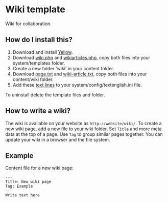Wiki template
=============

Wiki for collaboration.

How do I install this?
----------------------
1. Download and install [Yellow](https://github.com/markseu/yellowcms/).  
2. Download [wiki.php](wiki.php?raw=true) and [wikiarticles.php](wikiarticles.php?raw=true), copy both files into your system/templates folder.  
3. Create a new folder 'wiki' in your content folder.
4. Download [page.txt](page.txt?raw=true) and [wiki-article.txt](wiki-article.txt?raw=true), copy both files into your content/wiki folder.
5. Add these [text lines](text.ini?raw=true) to your system/config/textenglish.ini file.

To uninstall delete the template files and folder.

How to write a wiki?
--------------------
The wiki is available on your website as `http://website/wiki/`. To create a new wiki page, add a new file to your wiki folder. Set `Title` and more meta data at the top of a page. Use `Tag` to group similar pages together. You can update your wiki in a browser and the file system.

Example
-------
Content file for a new wiki page:

    ---
    Title: New wiki page
    Tag: Example
    ---
    Write text here